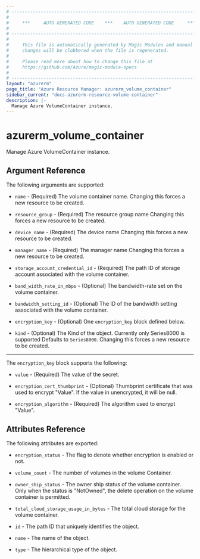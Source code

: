 ```yaml
---
# ----------------------------------------------------------------------------
#
#     ***     AUTO GENERATED CODE    ***    AUTO GENERATED CODE     ***
#
# ----------------------------------------------------------------------------
#
#     This file is automatically generated by Magic Modules and manual
#     changes will be clobbered when the file is regenerated.
#
#     Please read more about how to change this file at
#     https://github.com/Azure/magic-module-specs
#
# ----------------------------------------------------------------------------
layout: "azurerm"
page_title: "Azure Resource Manager: azurerm_volume_container"
sidebar_current: "docs-azurerm-resource-volume-container"
description: |-
  Manage Azure VolumeContainer instance.
---
```


# azurerm_volume_container

Manage Azure VolumeContainer instance.


## Argument Reference

The following arguments are supported:

* `name` - (Required) The volume container name. Changing this forces a new resource to be created.

* `resource_group` - (Required) The resource group name Changing this forces a new resource to be created.

* `device_name` - (Required) The device name Changing this forces a new resource to be created.

* `manager_name` - (Required) The manager name Changing this forces a new resource to be created.

* `storage_account_credential_id` - (Required) The path ID of storage account associated with the volume container.

* `band_width_rate_in_mbps` - (Optional) The bandwidth-rate set on the volume container.

* `bandwidth_setting_id` - (Optional) The ID of the bandwidth setting associated with the volume container.

* `encryption_key` - (Optional) One `encryption_key` block defined below.

* `kind` - (Optional) The Kind of the object. Currently only Series8000 is supported Defaults to `Series8000`. Changing this forces a new resource to be created.

---

The `encryption_key` block supports the following:

* `value` - (Required) The value of the secret.

* `encryption_cert_thumbprint` - (Optional) Thumbprint certificate that was used to encrypt "Value". If the value in unencrypted, it will be null.

* `encryption_algorithm` - (Required) The algorithm used to encrypt "Value".

## Attributes Reference

The following attributes are exported:

* `encryption_status` - The flag to denote whether encryption is enabled or not.

* `volume_count` - The number of volumes in the volume Container.

* `owner_ship_status` - The owner ship status of the volume container. Only when the status is "NotOwned", the delete operation on the volume container is permitted.

* `total_cloud_storage_usage_in_bytes` - The total cloud storage for the volume container.

* `id` - The path ID that uniquely identifies the object.

* `name` - The name of the object.

* `type` - The hierarchical type of the object.
